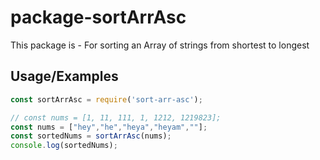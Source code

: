 # package-sortArrAsc

This package is - For sorting an Array of strings from shortest to longest


## Usage/Examples

```javascript
const sortArrAsc = require('sort-arr-asc');

// const nums = [1, 11, 111, 1, 1212, 1219823];
const nums = ["hey","he","heya","heyam",""];
const sortedNums = sortArrAsc(nums);
console.log(sortedNums);